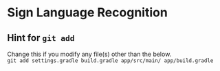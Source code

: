 # Sign Language Recognition

## Hint for ```git add```
Change this if you modify any file(s) other than the below.  
```git add settings.gradle build.gradle app/src/main/ app/build.gradle```